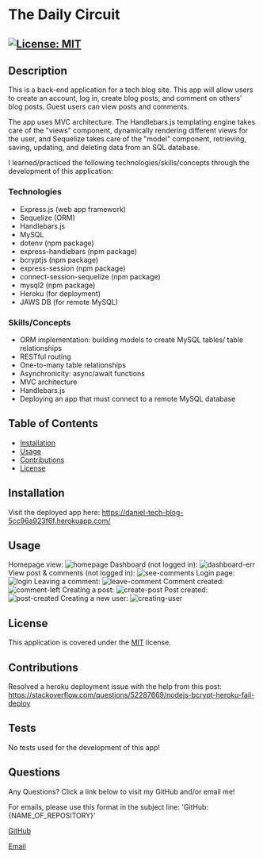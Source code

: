 # The Daily Circuit

## [![License: MIT](https://img.shields.io/badge/License-MIT-yellow.svg)](https://opensource.org/licenses/MIT)

## Description

This is a back-end application for a tech blog site. This app will allow users to create an account, log in, create blog posts, and comment on others' blog posts. Guest users can view posts and comments.

The app uses MVC architecture. The Handlebars.js templating engine takes care of the "views" component, dynamically rendering different views for the user, and Sequelize takes care of the "model" component, retrieving, saving, updating, and deleting data from an SQL database.

I learned/practiced the following technologies/skills/concepts through the development of this application:

### Technologies

- Express.js (web app framework)
- Sequelize (ORM)
- Handlebars.js
- MySQL
- dotenv (npm package)
- express-handlebars (npm package)
- bcryptjs (npm package)
- express-session (npm package)
- connect-session-sequelize (npm package)
- mysql2 (npm package)
- Heroku (for deployment)
- JAWS DB (for remote MySQL)

### Skills/Concepts

- ORM implementation: building models to create MySQL tables/ table relationships
- RESTful routing
- One-to-many table relationships
- Asynchronicity: async/await functions
- MVC architecture
- Handlebars.js
- Deploying an app that must connect to a remote MySQL database

## Table of Contents

- [Installation](#installation)
- [Usage](#usage)
- [Contributions](#contributions)
- [License](#license)

## Installation

Visit the deployed app here: https://daniel-tech-blog-5cc96a923f6f.herokuapp.com/

## Usage

Homepage view:
![homepage](screenshots/homepage.png)
Dashboard (not logged in):
![dashboard-err](screenshots/dashboard-err.png)
View post & comments (not logged in):
![see-comments](screenshots/see-comments.png)
Login page:
![login](screenshots/login-page.png)
Leaving a comment:
![leave-comment](screenshots/leaving-comment.png)
Comment created:
![comment-left](screenshots/comments-left.png)
Creating a post:
![create-post](screenshots/creating-post.png)
Post created:
![post-created](screenshots/post-created.png)
Creating a new user:
![creating-user](screenshots/creating-user.png)

## License

This application is covered under the [MIT](https://opensource.org/licenses/MIT) license.

## Contributions

Resolved a heroku deployment issue with the help from this post:
https://stackoverflow.com/questions/52287669/nodejs-bcrypt-heroku-fail-deploy

## Tests

No tests used for the development of this app!

## Questions

Any Questions? Click a link below to visit my GitHub and/or email me!

For emails, please use this format in the subject line: 'GitHub: {NAME_OF_REPOSITORY}'

[GitHub](https://github.com/danrcross)

[Email](mailto:danrcross@gmail.com)
